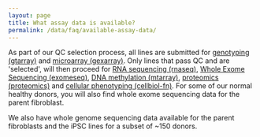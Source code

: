 ```yaml
---
layout: page
title: What assay data is available?
permalink: /data/faq/available-assay-data/
---
```


As part of our QC selection process, all lines are submitted for [genotyping (gtarray)](/assay/gtarray) and [microarray (gexarray)](/assay/gexarray). Only lines that pass QC and are 'selected', will then proceed for [RNA sequencing (rnaseq)](/assay/rnaseq), [Whole Exome Sequencing (exomeseq)](/assay/exomeseq), [DNA methylation (mtarray)](/assay/mtarray), [proteomics (proteomics)](/assay/proteomics) and [cellular phenotyping (cellbiol-fn)](/assay/cellbiol-fn). For some of our normal healthy donors, you will also find whole exome sequencing data for the parent fibroblast.

We also have whole genome sequencing data available for the parent fibroblasts and the iPSC lines for a subset of ~150 donors.
